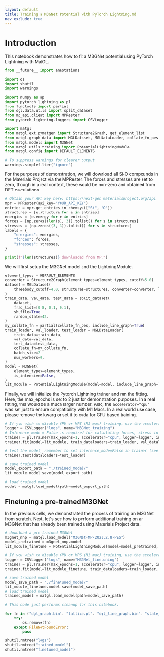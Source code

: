 ```yaml
---
layout: default
title: Training a M3GNet Potential with PyTorch Lightning.md
nav_exclude: true
---
```


# Introduction

This notebook demonstrates how to fit a M3GNet potential using PyTorch Lightning with MatGL.


```python
from __future__ import annotations

import os
import shutil
import warnings

import numpy as np
import pytorch_lightning as pl
from functools import partial
from dgl.data.utils import split_dataset
from mp_api.client import MPRester
from pytorch_lightning.loggers import CSVLogger

import matgl
from matgl.ext.pymatgen import Structure2Graph, get_element_list
from matgl.graph.data import MGLDataset, MGLDataLoader, collate_fn_pes
from matgl.models import M3GNet
from matgl.utils.training import PotentialLightningModule
from matgl.config import DEFAULT_ELEMENTS

# To suppress warnings for clearer output
warnings.simplefilter("ignore")
```

For the purposes of demonstration, we will download all Si-O compounds in the Materials Project via the MPRester. The forces and stresses are set to zero, though in a real context, these would be non-zero and obtained from DFT calculations.


```python
# Obtain your API key here: https://next-gen.materialsproject.org/api
mpr = MPRester(api_key="YOUR_API_KEY")
entries = mpr.get_entries_in_chemsys(["Si", "O"])
structures = [e.structure for e in entries]
energies = [e.energy for e in entries]
forces = [np.zeros((len(s), 3)).tolist() for s in structures]
stresses = [np.zeros((3, 3)).tolist() for s in structures]
labels = {
    "energies": energies,
    "forces": forces,
    "stresses": stresses,
}

print(f"{len(structures)} downloaded from MP.")
```

We will first setup the M3GNet model and the LightningModule.


```python
element_types = DEFAULT_ELEMENTS
converter = Structure2Graph(element_types=element_types, cutoff=5.0)
dataset = MGLDataset(
    threebody_cutoff=4.0, structures=structures, converter=converter, labels=labels, include_line_graph=True
)
train_data, val_data, test_data = split_dataset(
    dataset,
    frac_list=[0.8, 0.1, 0.1],
    shuffle=True,
    random_state=42,
)
my_collate_fn = partial(collate_fn_pes, include_line_graph=True)
train_loader, val_loader, test_loader = MGLDataLoader(
    train_data=train_data,
    val_data=val_data,
    test_data=test_data,
    collate_fn=my_collate_fn,
    batch_size=2,
    num_workers=0,
)
model = M3GNet(
    element_types=element_types,
    is_intensive=False,
)
lit_module = PotentialLightningModule(model=model, include_line_graph=True)
```

Finally, we will initialize the Pytorch Lightning trainer and run the fitting. Here, the max_epochs is set to 2 just for demonstration purposes. In a real fitting, this would be a much larger number. Also, the `accelerator="cpu"` was set just to ensure compatibility with M1 Macs. In a real world use case, please remove the kwarg or set it to cuda for GPU based training.


```python
# If you wish to disable GPU or MPS (M1 mac) training, use the accelerator="cpu" kwarg.
logger = CSVLogger("logs", name="M3GNet_training")
# Inference mode = False is required for calculating forces, stress in test mode and prediction mode
trainer = pl.Trainer(max_epochs=1, accelerator="cpu", logger=logger, inference_mode=False)
trainer.fit(model=lit_module, train_dataloaders=train_loader, val_dataloaders=val_loader)
```


```python
# test the model, remember to set inference_mode=False in trainer (see above)
trainer.test(dataloaders=test_loader)
```


```python
# save trained model
model_export_path = "./trained_model/"
lit_module.model.save(model_export_path)

# load trained model
model = matgl.load_model(path=model_export_path)
```

## Finetuning a pre-trained M3GNet
In the previous cells, we demonstrated the process of training an M3GNet from scratch. Next, let's see how to perform additional training on an M3GNet that has already been trained using Materials Project data.


```python
# download a pre-trained M3GNet
m3gnet_nnp = matgl.load_model("M3GNet-MP-2021.2.8-PES")
model_pretrained = m3gnet_nnp.model
lit_module_finetune = PotentialLightningModule(model=model_pretrained, lr=1e-4, include_line_graph=True)
```


```python
# If you wish to disable GPU or MPS (M1 mac) training, use the accelerator="cpu" kwarg.
logger = CSVLogger("logs", name="M3GNet_finetuning")
trainer = pl.Trainer(max_epochs=1, accelerator="cpu", logger=logger, inference_mode=False)
trainer.fit(model=lit_module_finetune, train_dataloaders=train_loader, val_dataloaders=val_loader)
```


```python
# save trained model
model_save_path = "./finetuned_model/"
lit_module_finetune.model.save(model_save_path)
# load trained model
trained_model = matgl.load_model(path=model_save_path)
```


```python
# This code just performs cleanup for this notebook.

for fn in ("dgl_graph.bin", "lattice.pt", "dgl_line_graph.bin", "state_attr.pt", "labels.json"):
    try:
        os.remove(fn)
    except FileNotFoundError:
        pass

shutil.rmtree("logs")
shutil.rmtree("trained_model")
shutil.rmtree("finetuned_model")
```